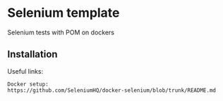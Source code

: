 # Selenium template

Selenium tests with POM on dockers

## Installation

Useful links:
```
Docker setup:
https://github.com/SeleniumHQ/docker-selenium/blob/trunk/README.md
```
